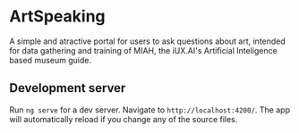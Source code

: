 # ArtSpeaking

A simple and atractive portal for users to ask questions about art, intended for data gathering and training of MIAH, the iUX.AI's Artificial Inteligence based museum guide.

## Development server

Run `ng serve` for a dev server. Navigate to `http://localhost:4200/`. The app will automatically reload if you change any of the source files.
